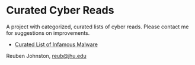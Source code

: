 # Curated Cyber Reads
A project with categorized, curated lists of cyber reads.  Please contact me for suggestions on improvements.  
* [Curated List of Infamous Malware](https://github.com/reubenajohnston/CuratedCyberReads/releases/download/v1.0/curated_list_of_infamous_malware_reuben_johnston.pdf)

Reuben Johnston, reub@jhu.edu

